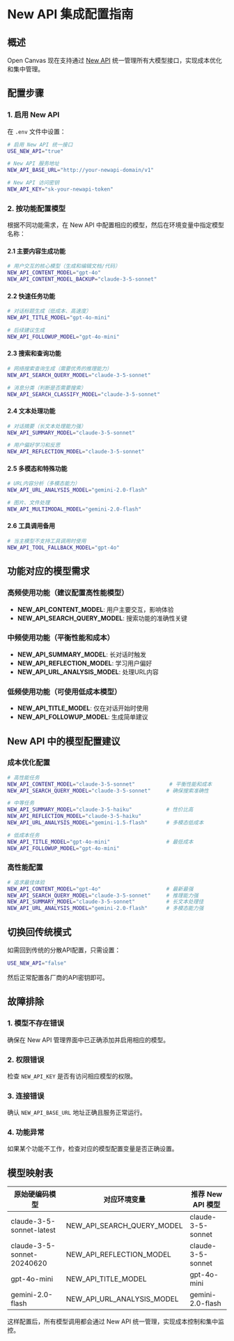 # New API 集成配置指南

## 概述

Open Canvas 现在支持通过 [New API](https://github.com/QuantumNous/new-api) 统一管理所有大模型接口，实现成本优化和集中管理。

## 配置步骤

### 1. 启用 New API

在 `.env` 文件中设置：

```bash
# 启用 New API 统一接口
USE_NEW_API="true"

# New API 服务地址
NEW_API_BASE_URL="http://your-newapi-domain/v1"

# New API 访问密钥
NEW_API_KEY="sk-your-newapi-token"
```

### 2. 按功能配置模型

根据不同功能需求，在 New API 中配置相应的模型，然后在环境变量中指定模型名称：

#### 2.1 主要内容生成功能
```bash
# 用户交互的核心模型（生成和编辑文档/代码）
NEW_API_CONTENT_MODEL="gpt-4o"
NEW_API_CONTENT_MODEL_BACKUP="claude-3-5-sonnet"
```

#### 2.2 快速任务功能
```bash
# 对话标题生成（低成本、高速度）
NEW_API_TITLE_MODEL="gpt-4o-mini"

# 后续建议生成
NEW_API_FOLLOWUP_MODEL="gpt-4o-mini"
```

#### 2.3 搜索和查询功能
```bash
# 网络搜索查询生成（需要优秀的推理能力）
NEW_API_SEARCH_QUERY_MODEL="claude-3-5-sonnet"

# 消息分类（判断是否需要搜索）
NEW_API_SEARCH_CLASSIFY_MODEL="claude-3-5-sonnet"
```

#### 2.4 文本处理功能
```bash
# 对话摘要（长文本处理能力强）
NEW_API_SUMMARY_MODEL="claude-3-5-sonnet"

# 用户偏好学习和反思
NEW_API_REFLECTION_MODEL="claude-3-5-sonnet"
```

#### 2.5 多模态和特殊功能
```bash
# URL内容分析（多模态能力）
NEW_API_URL_ANALYSIS_MODEL="gemini-2.0-flash"

# 图片、文件处理
NEW_API_MULTIMODAL_MODEL="gemini-2.0-flash"
```

#### 2.6 工具调用备用
```bash
# 当主模型不支持工具调用时使用
NEW_API_TOOL_FALLBACK_MODEL="gpt-4o"
```

## 功能对应的模型需求

### 高频使用功能（建议配置高性能模型）
- **NEW_API_CONTENT_MODEL**: 用户主要交互，影响体验
- **NEW_API_SEARCH_QUERY_MODEL**: 搜索功能的准确性关键

### 中频使用功能（平衡性能和成本）
- **NEW_API_SUMMARY_MODEL**: 长对话时触发
- **NEW_API_REFLECTION_MODEL**: 学习用户偏好
- **NEW_API_URL_ANALYSIS_MODEL**: 处理URL内容

### 低频使用功能（可使用低成本模型）
- **NEW_API_TITLE_MODEL**: 仅在对话开始时使用
- **NEW_API_FOLLOWUP_MODEL**: 生成简单建议

## New API 中的模型配置建议

### 成本优化配置
```bash
# 高性能任务
NEW_API_CONTENT_MODEL="claude-3-5-sonnet"           # 平衡性能和成本
NEW_API_SEARCH_QUERY_MODEL="claude-3-5-sonnet"     # 确保搜索准确性

# 中等任务
NEW_API_SUMMARY_MODEL="claude-3-5-haiku"           # 性价比高
NEW_API_REFLECTION_MODEL="claude-3-5-haiku"        
NEW_API_URL_ANALYSIS_MODEL="gemini-1.5-flash"      # 多模态低成本

# 低成本任务
NEW_API_TITLE_MODEL="gpt-4o-mini"                  # 最低成本
NEW_API_FOLLOWUP_MODEL="gpt-4o-mini"
```

### 高性能配置
```bash
# 追求最佳体验
NEW_API_CONTENT_MODEL="gpt-4o"                     # 最新最强
NEW_API_SEARCH_QUERY_MODEL="claude-3-5-sonnet"     # 推理能力强
NEW_API_SUMMARY_MODEL="claude-3-5-sonnet"          # 长文本处理佳
NEW_API_URL_ANALYSIS_MODEL="gemini-2.0-flash"      # 多模态能力强
```

## 切换回传统模式

如需回到传统的分散API配置，只需设置：

```bash
USE_NEW_API="false"
```

然后正常配置各厂商的API密钥即可。

## 故障排除

### 1. 模型不存在错误
确保在 New API 管理界面中已正确添加并启用相应的模型。

### 2. 权限错误
检查 `NEW_API_KEY` 是否有访问相应模型的权限。

### 3. 连接错误
确认 `NEW_API_BASE_URL` 地址正确且服务正常运行。

### 4. 功能异常
如果某个功能不工作，检查对应的模型配置变量是否正确设置。

## 模型映射表

| 原始硬编码模型 | 对应环境变量 | 推荐 New API 模型 |
|---------------|-------------|------------------|
| claude-3-5-sonnet-latest | NEW_API_SEARCH_QUERY_MODEL | claude-3-5-sonnet |
| claude-3-5-sonnet-20240620 | NEW_API_REFLECTION_MODEL | claude-3-5-sonnet |
| gpt-4o-mini | NEW_API_TITLE_MODEL | gpt-4o-mini |
| gemini-2.0-flash | NEW_API_URL_ANALYSIS_MODEL | gemini-2.0-flash |

这样配置后，所有模型调用都会通过 New API 统一管理，实现成本控制和集中监控。
